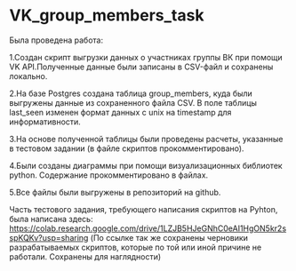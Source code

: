 # VK_group_members_task

Была проведена работа:

1.Создан скрипт выгрузки данных о участниках группы ВК при помощи VK API.Полученные данные были записаны в CSV-файл и сохранены локально.

2.На базе Postgres создана таблица group_members, куда были выгружены данные из сохраненного файла CSV. В поле таблицы lаst_seen изменен формат данных с unix на timestamp для информативности.

3.На основе полученной таблицы были проведены расчеты, указанные в тестовом задании (в файле скриптов прокомментировано).

4.Были созданы диаграммы при помощи визуализационных библиотек python. Содержание прокомментировано в файлах.

5.Все файлы были выгружены в репозиторий на github.

 
Часть тестового задания, требующего написания скриптов на Pyhton, была написана здесь:
https://colab.research.google.com/drive/1LZJB5HJeGNhC0eAI1HgON5kr2sspKQKv?usp=sharing
(По ссылке так же сохранены черновики разрабатываемых скриптов, которые по той или иной причине не работали. Сохранены для наглядности)
